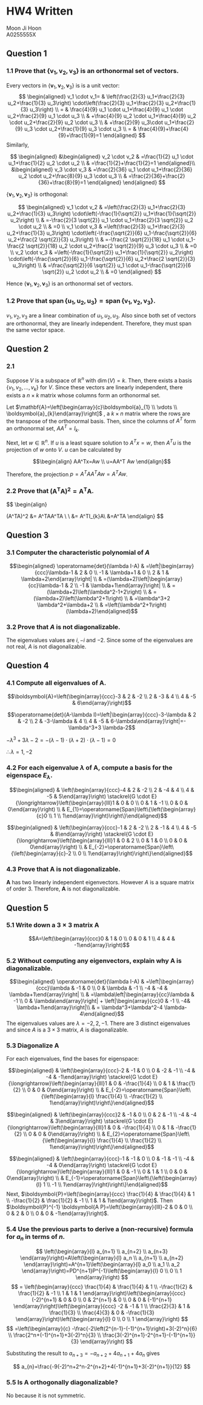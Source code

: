 # HW4 Written
<span class="right-menu">Moon Ji Hoon<br>A0255555X</span>
## Question 1

### 1.1 Prove that $\left\{\boldsymbol{v}_1, \boldsymbol{v}_2, \boldsymbol{v}_3\right\}$ is an orthonormal set of vectors.

Every vectors in $\left\{\boldsymbol{v}_1, \boldsymbol{v}_2, \boldsymbol{v}_3\right\}$ is is a unit vector:
<u></u>
$$
\begin{aligned}
v_1 \cdot v_1= & \left(\frac{2}{3} u_1+\frac{2}{3} u_2+\frac{1}{3} u_3\right) \cdot\left(\frac{2}{3} u_1+\frac{2}{3} u_2+\frac{1}{3} u_3\right) \\
= & \frac{4}{9} u_1 \cdot u_1+\frac{4}{9} u_1 \cdot u_2+\frac{2}{9} u_1 \cdot u_3 \\
& +\frac{4}{9} u_2 \cdot u_1+\frac{4}{9} u_2 \cdot u_2+\frac{2}{9} u_2 \cdot u_3 \\
& +\frac{2}{9} u_3\cdot u_1+\frac{2}{9} u_3 \cdot u_2+\frac{1}{9} u_3 \cdot u_3 \\
= & \frac{4}{9}+\frac{4}{9}+\frac{1}{9}=1
\end{aligned}
$$
Similarly,

$$
\begin{aligned}
&\begin{aligned}
v_2 \cdot v_2 & =\frac{1}{2} u_1 \cdot u_1+\frac{1}{2} u_2 \cdot u_2 \\
& =\frac{1}{2}+\frac{1}{2}=1
\end{aligned}\\
&\begin{aligned}
v_3 \cdot v_3 & =\frac{2}{36} u_1 \cdot u_1+\frac{2}{36} u_2 \cdot u_2+\frac{8}{9} u_3 \cdot u_3 \\
& =\frac{2}{36}+\frac{2}{36}+\frac{8}{9}=1
\end{aligned}
\end{aligned}
$$

$\left\{\boldsymbol{v}_1, \boldsymbol{v}_2, \boldsymbol{v}_3\right\}$ is orthogonal: 

$$
\begin{aligned}
v_1 \cdot v_2 & =\left(\frac{2}{3} u_1+\frac{2}{3} u_2+\frac{1}{3} u_3\right) \cdot\left(-\frac{1}{\sqrt{2}} u_1+\frac{1}{\sqrt{2}} u_2\right) \\
& =-\frac{2}{3 \sqrt{2}} u_1 \cdot u_1+\frac{2}{3 \sqrt{2}} u_2 \cdot u_2 \\
& =0 \\
v_1 \cdot v_3 & =\left(\frac{2}{3} u_1+\frac{2}{3} u_2+\frac{1}{3} u_3\right) \cdot\left(-\frac{\sqrt{2}}{6} u_1-\frac{\sqrt{2}}{6} u_2+\frac{2 \sqrt{2}}{3} u_3\right) \\
& =-\frac{2 \sqrt{2}}{18} u_1 \cdot u_1-\frac{2 \sqrt{2}}{18} u_2 \cdot u_2+\frac{2 \sqrt{2}}{9} u_3 \cdot u_3 \\
& =0 \\
v_2 \cdot v_3 & =\left(-\frac{1}{\sqrt{2}} u_1+\frac{1}{\sqrt{2}} u_2\right) \cdot\left(-\frac{\sqrt{2}}{6} u_1-\frac{\sqrt{2}}{6} u_2+\frac{2 \sqrt{2}}{3} u_3\right) \\
& =\frac{\sqrt{2}}{6 \sqrt{2}} u_1 \cdot u_1-\frac{\sqrt{2}}{6 \sqrt{2}} u_2 \cdot u_2 \\
& =0
\end{aligned}
$$

Hence $\left\{\boldsymbol{v}_1, \boldsymbol{v}_2, \boldsymbol{v}_3\right\}$ is an orthonormal set of vectors.

### 1.2 Prove that $\operatorname{span}\left\{\boldsymbol{u}_1, \boldsymbol{u}_2, \boldsymbol{u}_3\right\}=\operatorname{span}\left\{\boldsymbol{v}_1, \boldsymbol{v}_2, \boldsymbol{v}_3\right\}$.

$v_{1},v_{2},v_{3}$ are a linear combination of $u_{1},u_{2},u_{3}.$ Also since both set of vectors are orthonormal, they are linearly independent. Therefore, they must span the same vector space.

## Question 2

### 2.1

Suppose $V$ is a subspace of $\mathbb{R}^n$ with $\dim(V) = k$. Then, there exists a basis $\{v_1, v_2, \dots, v_k\}$ for $V$. Since these vectors are linearly independent, there exists a $n \times k$ matrix whose columns form an orthonormal set. 

Let $\mathbf{A}=\left[\begin{array}{c}\boldsymbol{a}_{1} \\ \vdots \\ \boldsymbol{a}_{k}\end{array}\right]$ , a  $k \times n$ matrix where the rows are the transpose of the orthonormal basis. Then, since the columns of $A^T$ form an orthonormal set, $AA^T=I_{k}$.

Next, let $w \in\mathbb{R}^n$. If $u$ is a least square solution to $A^Tx=w$, then $A^Tu$ is the projection of $w$ onto $V$.   $u$ can be calculated by 

$$\begin{align}
AA^Tx=Aw \\
u=AA^T Aw
\end{align}$$

Therefore, the projection $p=A^TAA^T Aw=A^TAw$.

### 2.2 Prove that $\left(\boldsymbol{A}^{\mathrm{T}} \boldsymbol{A}\right)^2=\boldsymbol{A}^{\mathrm{T}} \boldsymbol{A}$.

$$
\begin{align}

(A^TA)^2 &= A^TAA^TA \\ \\
&= A^TI_{k}A\\
&=A^TA
\end{align}
$$

## Question 3

### 3.1 Computer the characteristic polynomial of $A$

$$\begin{aligned} \operatorname{det}(\lambda I-A) & =\left|\begin{array}{ccc}\lambda-1 & 2 & 0 \\ -1 & \lambda+1 & 0 \\ 2 & 1 & \lambda+2\end{array}\right| \\ & =(\lambda+2)\left|\begin{array}{cc}\lambda-1 & 2 \\ -1 & \lambda+1\end{array}\right| \\ & =(\lambda+2)\left(\lambda^2-1+2\right) \\ & =(\lambda+2)\left(\lambda^2+1\right) \\ & =\lambda^3+2 \lambda^2+\lambda+2 \\ & =\left(\lambda^2+1\right)(\lambda+2)\end{aligned}$$
### 3.2 Prove that $A$ is not diagonalizable.

The eigenvalues values are $i,-i$ and $-2$. Since some of the eigenvalues are not real, $A$ is not diagonalizable.

## Question 4

### 4.1 Compute all eigenvalues of $\boldsymbol{A}$.

$$\boldsymbol{A}=\left(\begin{array}{ccc}-3 & 2 & -2 \\ 2 & -3 & 4 \\ 4 & -5 & 6\end{array}\right)$$

$$\operatorname{det}(A-\lambda I)=\left|\begin{array}{ccc}-3-\lambda & 2 & -2 \\ 2 & -3-\lambda & 4 \\ 4 & -5 & 6-\lambda\end{array}\right|=-\lambda^3+3 \lambda-2$$

$-\lambda^3+3 \lambda-2=-(\lambda-1) \cdot(\lambda+2) \cdot(\lambda-1)=0$

$\therefore\lambda=1,-2$

### 4.2 For each eigenvalue $\lambda$ of $\boldsymbol{A}$, compute a basis for the eigenspace $E_\lambda$.

$$\begin{aligned} & \left(\begin{array}{ccc}-4 & 2 & -2 \\ 2 & -4 & 4 \\ 4 & -5 & 5\end{array}\right) \stackrel{G \cdot E}{\longrightarrow}\left(\begin{array}{lll}1 & 0 & 0 \\ 0 & 1 & -1 \\ 0 & 0 & 0\end{array}\right) \\ & E_{1}=\operatorname{Span}\left\{\left(\begin{array}{c}0 \\ 1 \\ 1\end{array}\right)\right\}\end{aligned}$$

$$\begin{aligned} & \left(\begin{array}{ccc}-1 & 2 & -2 \\ 2 & -1 & 4 \\ 4 & -5 & 8\end{array}\right) \stackrel{G \cdot E}{\longrightarrow}\left(\begin{array}{lll}1 & 0 & 2 \\ 0 & 1 & 0 \\ 0 & 0 & 0\end{array}\right) \\ & E_{-2}=\operatorname{Span}\left\{\left(\begin{array}{c}-2 \\ 0 \\ 1\end{array}\right)\right\}\end{aligned}$$

### 4.3 Prove that $\boldsymbol{A}$ is not diagonalizable.

$\boldsymbol{A}$ has two linearly independent eigenvectors. However $A$ is a square matrix of order $3$. Therefore, $\boldsymbol{A}$ is not diagonalizable.

## Question 5

### 5.1 Write down a $3 \times 3$ matrix $\boldsymbol{A}$

$$A=\left(\begin{array}{ccc}0 & 1 & 0 \\ 0 & 0 & 1 \\ 4 & 4 & -1\end{array}\right)$$

### 5.2 Without computing any eigenvectors, explain why $\boldsymbol{A}$ is diagonalizable.

$$\begin{aligned} \operatorname{det}(\lambda I-A) & =\left|\begin{array}{ccc}\lambda & -1 & 0 \\ 0 & \lambda & -1 \\ -4 & -4 & \lambda+1\end{array}\right| \\ 
& =\lambda\left|\begin{array}{cc}\lambda & -1 \\ 0 & \lambda\end{array}\right| + \left|\begin{array}{cc}0 & -1 \\ -4& \lambda+1\end{array}\right|\\ 
& = \lambda^3+\lambda^2-4 \lambda-4\end{aligned}$$
The eigenvalues values are $\lambda=-2,2,-1$. There are 3 distinct eigenvalues and since $A$ is a $3\times 3$ matrix, $A$ is diagonalizable.

### 5.3 Diagonalize $\boldsymbol{A}$

For each eigenvalues, find the bases for eigenspace:

$$\begin{aligned} & \left(\begin{array}{ccc}-2 & -1 & 0 \\ 0 & -2 & -1 \\ -4 & -4 & -1\end{array}\right) \stackrel{G \cdot E}{\longrightarrow}\left(\begin{array}{lll}1 & 0 & -\frac{1}{4} \\ 0 & 1 & \frac{1}{2} \\ 0 & 0 & 0\end{array}\right) \\ & E_{-2}=\operatorname{Span}\left\{\left(\begin{array}{l} \frac{1}{4} \\ -\frac{1}{2} \\ 1\end{array}\right)\right\}\end{aligned}$$

$$\begin{aligned} & \left(\begin{array}{ccc}2 & -1 & 0 \\ 0 & 2 & -1 \\ -4 & -4 & 3\end{array}\right) \stackrel{G \cdot E}{\longrightarrow}\left(\begin{array}{lll}1 & 0 & -\frac{1}{4} \\ 0 & 1 & -\frac{1}{2} \\ 0 & 0 & 0\end{array}\right) \\ & E_{2}=\operatorname{Span}\left\{\left(\begin{array}{l} \frac{1}{4} \\ \frac{1}{2} \\ 1\end{array}\right)\right\}\end{aligned}$$

$$\begin{aligned} & \left(\begin{array}{ccc}-1 & -1 & 0 \\ 0 & -1 & -1 \\ -4 & -4 & 0\end{array}\right) \stackrel{G \cdot E}{\longrightarrow}\left(\begin{array}{lll}1 & 0 & -1 \\ 0 & 1 & 1 \\ 0 & 0 & 0\end{array}\right) \\ & E_{-1}=\operatorname{Span}\left\{\left(\begin{array}{l} 1 \\ -1 \\ 1\end{array}\right)\right\}\end{aligned}$$
Next, $\boldsymbol{P}=\left(\begin{array}{ccc} \frac{1}{4} & \frac{1}{4} & 1 \\ -\frac{1}{2} & \frac{1}{2} & -1 \\ 1 & 1 & 1\end{array}\right)$. Then $\boldsymbol{P}^{-1} \boldsymbol{A P}=\left(\begin{array}{lll}-2 & 0 & 0 \\ 0 & 2 & 0 \\ 0 & 0 & -1\end{array}\right)$.
### 5.4 Use the previous parts to derive a (non-recursive) formula for $a_n$ in terms of $n$.


$$
\left(\begin{array}{l}
a_{n+1} \\
a_{n+2} \\
a_{n+3}
\end{array}\right)=A\left(\begin{array}{l}
a_n \\
a_{n+1} \\
a_{n+2}
\end{array}\right)=A^{n+1}\left(\begin{array}{l}
a_0 \\
a_1 \\
a_2
\end{array}\right)=PD^{n+1}P^{-1}\left(\begin{array}{l}
0 \\
0 \\
1
\end{array}\right)
$$
$$
= \left(\begin{array}{ccc}
\frac{1}{4} & \frac{1}{4} & 1 \\
-\frac{1}{2} & \frac{1}{2} & -1 \\
1 & 1 & 1
\end{array}\right)\left(\begin{array}{ccc}
(-2)^{n+1} & 0 & 0 \\
0 & 2^{n+1} & 0 \\
0 & 0 & (-1)^{n+1}
\end{array}\right)\left(\begin{array}{ccc}
-2 & -1 & 1 \\
\frac{2}{3} & 1 & \frac{1}{3} \\
\frac{4}{3} & 0 & -\frac{1}{3}
\end{array}\right)\left(\begin{array}{l}
0 \\
0 \\
1
\end{array}\right)
$$
$$
=\left(\begin{array}{c}
-\frac{-2\left(2^{n-1}-(-1)^{n+1}\right)+3(-2)^n}{6} \\
\frac{2^n+(-1)^{n+1}+3(-2)^n}{3} \\
\frac{3(-2)^{n+1}-2^{n+1}-(-1)^{n+1}}{3}
\end{array}\right)
$$

Substituting the result to  $a_{n+3}=-a_{n+2}+4 a_{n+1}+4 a_n$ gives

$$
a_{n}=\frac{-9(-2)^n+2^n-2^{n+2}+4(-1)^{n+1}+3(-2)^{n+1}}{12}
$$

### 5.5 Is $\boldsymbol{A}$ orthogonally diagonalizable?

No because it is not symmetric.